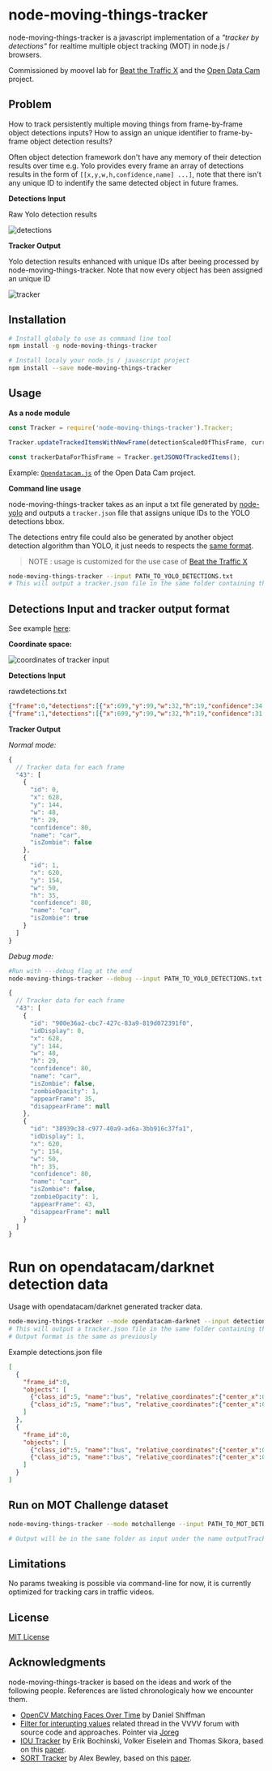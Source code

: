 # node-moving-things-tracker

node-moving-things-tracker is a javascript implementation of a _"tracker by detections"_ for realtime multiple object tracking (MOT) in node.js / browsers. 

Commissioned by moovel lab for [Beat the Traffic X](http://beatthetraffic.moovellab.com/) and the [Open Data Cam](http://opendatacam.moovellab.com/) project.

## Problem

How to track persistently multiple moving things from frame-by-frame object detections inputs? How to assign an unique identifier to frame-by-frame object detection results?

Often object detection framework don't have any memory of their detection results over time e.g. Yolo provides every frame an array of detections results in the form of `[[x,y,w,h,confidence,name] ...]`, note that there isn't any unique ID to indentify the same detected object in future frames.

**Detections Input**

Raw Yolo detection results

![detections](https://user-images.githubusercontent.com/533590/33817459-030e3822-de40-11e7-979d-0c8071ea2a94.gif)

**Tracker Output**

Yolo detection results enhanced with unique IDs after beeing processed by node-moving-things-tracker. Note that now every object has been assigned an unique ID

![tracker](https://user-images.githubusercontent.com/533590/33817550-6913047c-de40-11e7-8552-f284c738f1c0.gif)

## Installation

```bash
# Install globaly to use as command line tool
npm install -g node-moving-things-tracker 

# Install localy your node.js / javascript project
npm install --save node-moving-things-tracker 
```

## Usage

**As a node module**

```javascript
const Tracker = require('node-moving-things-tracker').Tracker;

Tracker.updateTrackedItemsWithNewFrame(detectionScaledOfThisFrame, currentFrame);

const trackerDataForThisFrame = Tracker.getJSONOfTrackedItems();
```

Example: [`Opendatacam.js`](https://github.com/opendatacam/opendatacam/blob/master/server/Opendatacam.js#L228) of the Open Data Cam project.

**Command line usage**

node-moving-things-tracker takes as an input a txt file generated by [node-yolo](https://github.com/moovel/node-yolo) and outputs a `tracker.json` file that assigns unique IDs to the YOLO detections bbox.

The detections entry file could also be generated by another object detection algorithm than YOLO, it just needs to respects the [same format](https://github.com/tdurand/node-moving-things-tracker#detections-input-and-tracker-output-format).

> NOTE : usage is customized for the use case of [Beat the Traffic X](https://beatthetraffic.moovellab.com) 

```bash
node-moving-things-tracker --input PATH_TO_YOLO_DETECTIONS.txt
# This will output a tracker.json file in the same folder containing the tracker data
```

## Detections Input and tracker output format

See example [here](https://github.com/tdurand/node-moving-things-tracker/tree/master/example): 

**Coordinate space:**

![coordinates of tracker input](https://user-images.githubusercontent.com/533590/35881673-60f4e8f8-0b60-11e8-837c-b2b8ec3bff67.jpg)

**Detections Input**

rawdetections.txt

```json
{"frame":0,"detections":[{"x":699,"y":99,"w":32,"h":19,"confidence":34,"name":"car"},{"x":285,"y":170,"w":40,"h":32,"confidence":26,"name":"car"},{"x":259,"y":178,"w":75,"h":46,"confidence":42,"name":"car"},{"x":39,"y":222,"w":91,"h":52,"confidence":61,"name":"car"},{"x":148,"y":199,"w":123,"h":55,"confidence":53,"name":"car"}]}
{"frame":1,"detections":[{"x":699,"y":99,"w":32,"h":19,"confidence":31,"name":"car"},{"x":694,"y":116,"w":34,"h":23,"confidence":25,"name":"car"},{"x":285,"y":170,"w":40,"h":32,"confidence":27,"name":"car"},{"x":259,"y":178,"w":75,"h":46,"confidence":42,"name":"car"},{"x":39,"y":222,"w":91,"h":52,"confidence":61,"name":"car"},{"x":148,"y":199,"w":123,"h":55,"confidence":52,"name":"car"}]}
```

**Tracker Output**

_Normal mode:_

```javascript
{
  // Tracker data for each frame
  "43": [
    {      
      "id": 0,
      "x": 628,
      "y": 144,
      "w": 48,
      "h": 29,
      "confidence": 80,
      "name": "car",
      "isZombie": false
    },
    {
      "id": 1,
      "x": 620,
      "y": 154,
      "w": 50,
      "h": 35,
      "confidence": 80,
      "name": "car",
      "isZombie": true
    }
  ]
}
```

_Debug mode:_

```bash
#Run with ---debug flag at the end
node-moving-things-tracker --debug --input PATH_TO_YOLO_DETECTIONS.txt
```

```javascript
{
  // Tracker data for each frame
  "43": [
    {
      "id": "900e36a2-cbc7-427c-83a9-819d072391f0",
      "idDisplay": 0,
      "x": 628,
      "y": 144,
      "w": 48,
      "h": 29,
      "confidence": 80,
      "name": "car",
      "isZombie": false,
      "zombieOpacity": 1,
      "appearFrame": 35,
      "disappearFrame": null
    },
    {
      "id": "38939c38-c977-40a9-ad6a-3bb916c37fa1",
      "idDisplay": 1,
      "x": 620,
      "y": 154,
      "w": 50,
      "h": 35,
      "confidence": 80,
      "name": "car",
      "isZombie": false,
      "zombieOpacity": 1,
      "appearFrame": 43,
      "disappearFrame": null
    }
  ]
}
```

# Run on opendatacam/darknet detection data

Usage with opendatacam/darknet generated tracker data.

```bash
node-moving-things-tracker --mode opendatacam-darknet --input detectionsFromDarknet.json
# This will output a tracker.json file in the same folder containing the tracker data
# Output format is the same as previously
```

Example detections.json file

```json
[
  {
    "frame_id":0, 
    "objects": [ 
      {"class_id":5, "name":"bus", "relative_coordinates":{"center_x":0.394363, "center_y":0.277938, "width":0.032596, "height":0.106158}, "confidence":0.414157}, 
      {"class_id":5, "name":"bus", "relative_coordinates":{"center_x":0.363555, "center_y":0.285264, "width":0.062474, "height":0.133008}, "confidence":0.402736}
    ] 
  },
  {
    "frame_id":0, 
    "objects": [ 
      {"class_id":5, "name":"bus", "relative_coordinates":{"center_x":0.394363, "center_y":0.277938, "width":0.032596, "height":0.106158}, "confidence":0.414157}, 
      {"class_id":5, "name":"bus", "relative_coordinates":{"center_x":0.363555, "center_y":0.285264, "width":0.062474, "height":0.133008}, "confidence":0.402736}
    ] 
  }
]
```


## Run on MOT Challenge dataset

```bash
node-moving-things-tracker --mode motchallenge --input PATH_TO_MOT_DETECTIONS.txt

# Output will be in the same folder as input under the name outputTrackerMOT.txt
```

## Limitations

No params tweaking is possible via command-line for now, it is currently optimized for tracking cars in traffic videos.

## License

[MIT License](LICENSE)


## Acknowledgments

node-moving-things-tracker is based on the ideas and work of the following people. References are listed chronologicaly how we encounter them.

- [OpenCV Matching Faces Over Time](http://shiffman.net/general/2011/04/26/opencv-matching-faces-over-time/) by Daniel Shiffman
- [Filter for interupting values](https://discourse.vvvv.org/t/filter-for-interupting-values/15601) related thread in the VVVV forum with source code and approaches. Pointer via [Joreg](https://github.com/joreg) 
- [IOU Tracker](https://github.com/bochinski/iou-tracker/) by Erik Bochinski, Volker Eiselein and Thomas Sikora, based on this [paper](elvera.nue.tu-berlin.de/files/1517Bochinski2017.pdf).
- [SORT Tracker](https://github.com/abewley/sort) by Alex Bewley, based on this [paper](https://arxiv.org/abs/1602.00763).
